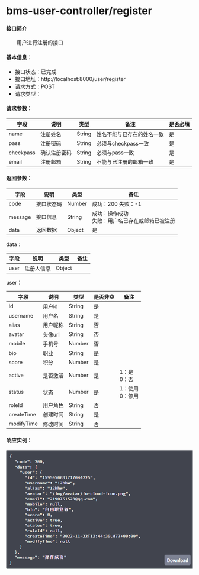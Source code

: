 # bms-user-controller/register

#### 接口简介

  用户进行注册的接口

#### 基本信息：

- 接口状态：已完成
- 接口地址：http://localhost:8000/user/register
- 请求方式：POST
- 请求类型：

#### 请求参数：

| 字段      | 说明         | 类型   | 备注                       | 是否必填 |
| --------- | ------------ | ------ | -------------------------- | -------- |
| name      | 注册姓名     | String | 姓名不能与已存在的姓名一致 | 是       |
| pass      | 注册密码     | String | 必须与checkpass一致        | 是       |
| checkpass | 确认注册密码 | String | 必须与pass一致             | 是       |
| email     | 注册邮箱     | String | 不能与已注册的邮箱一致     | 是       |

#### 返回参数：

| 字段    | 说明       | 类型   | 备注                                                 |
| ------- | ---------- | ------ | ---------------------------------------------------- |
| code    | 接口状态码 | Number | 成功：200  失败：-1                                  |
| message | 接口信息   | String | 成功：操作成功 <br> 失败：用户名已存在或邮箱已被注册 |
| data    | 返回数据   | Object | 是                                                   |

data：

| 字段 | 说明       | 类型   | 备注 |
| ---- | ---------- | ------ | ---- |
| user | 注册人信息 | Object |      |

user：

| 字段       | 说明     | 类型   | 是否非空 | 备注               |
| ---------- | -------- | ------ | -------- | ------------------ |
| id         | 用户id   | String | 是       |                    |
| username   | 用户名   | String | 是       |                    |
| alias      | 用户昵称 | String | 否       |                    |
| avatar     | 头像url  | String | 否       |                    |
| mobile     | 手机号   | Number | 否       |                    |
| bio        | 职业     | String | 是       |                    |
| score      | 积分     | Number | 是       |                    |
| active     | 是否激活 | Number | 是       | 1：是<br/>0：否    |
| status     | 状态     | Number | 是       | 1：使用<br>0：停用 |
| roleId     | 用户角色 | String | 否       |                    |
| createTime | 创建时间 | String | 是       |                    |
| modifyTime | 修改时间 | String | 否       |                    |

#### 响应实例：

![image-20221122214944724](images\image-20221122214944724.png)